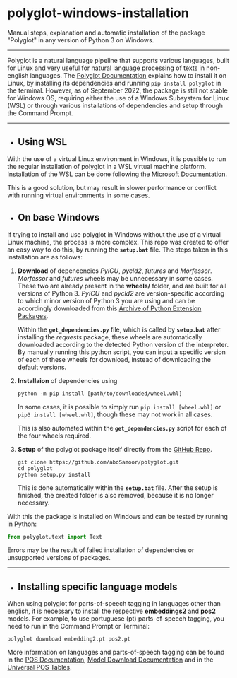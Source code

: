 # polyglot-windows-installation

Manual steps, explanation and automatic installation of the package "Polyglot" in any version of Python 3 on Windows.

---
Polyglot is a natural language pipeline that supports various languages, built for Linux and very useful for natural language processing of texts in non-english languages. The <a href="http://polyglot.readthedocs.org" title="http://polyglot.readthedocs.org">Polyglot Documentation</a> explains how to install it on Linux, by installing its dependencies and running `pip install polyglot` in the terminal. However, as of September 2022, the package is still not stable for Windows OS, requiring either the use of a Windows Subsystem for Linux (WSL) or through various installations of dependencies and setup through the Command Prompt.

---
* ## **Using WSL**

With the use of a virtual Linux environment in Windows, it is possible to run the regular installation of polyglot in a WSL virtual machine platform. Installation of the WSL can be done following the <a href="https://docs.microsoft.com/en-us/windows/wsl/install" title="https://docs.microsoft.com/en-us/windows/wsl/install">Microsoft Documentation</a>.

This is a good solution, but may result in slower performance or conflict with running virtual environments in some cases.

* ## **On base Windows**

If trying to install and use polyglot in Windows without the use of a virtual Linux machine, the process is more complex. This repo was created to offer an easy way to do this, by running the **`setup.bat`** file. The steps taken in this installation are as follows:

1. **Download** of depencencies *PyICU*, *pycld2*, *futures* and *Morfessor*. *Morfessor* and *futures* wheels may be unnecessary in some cases. These two are already present in the **wheels/** folder, and are built for all versions of Python 3. *PyICU* and *pycld2* are version-specific according to which minor version of Python 3 you are using and can be accordingly downloaded from this <a href="https://www.lfd.uci.edu/~gohlke/pythonlibs/" title="https://www.lfd.uci.edu/~gohlke/pythonlibs/">Archive of Python Extension Packages</a>.
   
    Within the **`get_dependencies.py`** file, which is called by **`setup.bat`** after installing the *requests* package, these wheels are automatically downloaded according to the detected Python version of the interpreter. By manually running this python script, you can input a specific version of each of these wheels for download, instead of downloading the default versions.

2. **Installaion** of dependencies using

   ```
   python -m pip install [path/to/downloaded/wheel.whl]
   ```
   In some cases, it is possible to simply run `pip install [wheel.whl]` or `pip3 install [wheel.whl]`, though these may not work in all cases.
   
   This is also automated within the **`get_dependencies.py`** script for each of the four wheels required.

3. **Setup** of the polyglot package itself directly from the <a href="https://github.com/aboSamoor/polyglot.git" title="https://github.com/aboSamoor/polyglot.git">GitHub Repo</a>.
   
   ```
   git clone https://github.com/aboSamoor/polyglot.git
   cd polyglot
   python setup.py install
   ```
   This is done automatically within the **`setup.bat`** file. After the setup is finished, the created folder is also removed, because it is no longer necessary.

With this the package is installed on Windows and can be tested by running in Python:

```python
from polyglot.text import Text
```

Errors may be the result of failed installation of dependencies or unsupported versions of packages.

---
* ## **Installing specific language models**

When using polyglot for parts-of-speech tagging in languages other than english, it is necessary to install the respective **embeddings2** and **pos2** models. For example, to use portuguese (pt) parts-of-speech tagging, you need to run in the Command Prompt or Terminal:

```
polyglot download embedding2.pt pos2.pt
```
More information on languages and parts-of-speech tagging can be found in the <a href="https://polyglot.readthedocs.io/en/latest/POS.html" title="https://polyglot.readthedocs.io/en/latest/POS.html">POS Documentation</a>, <a href="https://polyglot.readthedocs.io/en/latest/Download.html" title="https://polyglot.readthedocs.io/en/latest/Download.html">Model Download Documentation</a> and in the <a href="https://universaldependencies.org/docs/tagset-conversion/index.html" title="https://universaldependencies.org/docs/tagset-conversion/index.html">Universal POS Tables</a>.